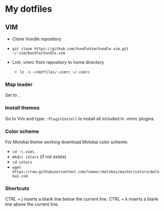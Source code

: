 # My dotfiles

## VIM

* Clone Vundle repository

 * `git clone https://github.com/VundleVim/Vundle.vim.git ~/.vim/bundle/Vundle.vim`

* Link .vimrc from repository to home directory

  * `ln -s ~/dotfiles/.vimrc ~/.vimrc`

### Map leader
Set to `,`

### Install themes
Go to Vim and type: `:PluginInstall` to install all included in .vimrc plugins.

### Color scheme
For Molokai theme working download Molokai color scheme: 
* `cd ~\.vim\`
* `mkdir colors` (if not exists)
* `cd colors`
* `wget https://raw.githubusercontent.com/tomasr/molokai/master/colors/molokai.vim`

### Shortcuts ###
CTRL + j inserts a blank line below the current line.
CTRL + k inserts a blank line above the current line.
